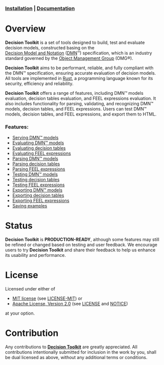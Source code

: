 [mit-url]: https://opensource.org/licenses/MIT
[mit-license-url]: https://github.com/dsntk/dsntk-rs/blob/main/LICENSE-MIT
[apache-url]: https://www.apache.org/licenses/LICENSE-2.0
[apache-license-url]: https://github.com/dsntk/dsntk-rs/blob/main/LICENSE
[apache-notice-url]: https://github.com/dsntk/dsntk-rs/blob/main/NOTICE

### [Installation](https://decision-toolkit.org/guide/installation.html) | [Documentation](https://decision-toolkit.org)
 
# Overview

**Decision Toolkit** is a set of tools designed to build, test and evaluate decision models,
constructed basing on the [Decision&nbsp;Model&nbsp;and&nbsp;Notation](https://www.omg.org/dmn)&nbsp;([DMN](https://www.omg.org/dmn)™)
specification, which is an industry standard governed by the [Object&nbsp;Management&nbsp;Group](https://www.omg.org)&nbsp;(OMG®).

**Decision Toolkit** aims to be performant, reliable, and fully compliant with the DMN™ specification,
ensuring accurate evaluation of decision models. All tools are implemented in [Rust](https://www.rust-lang.org/),
a programming language known for its security, efficiency and reliability.

**Decision Toolkit** offers a range of features, including DMN™ models evaluation, decision tables evaluation,
and FEEL expressions evaluation. It also includes functionality for parsing, validating, and recognizing DMN™ models,
decision tables, and FEEL expressions. Users can test DMN™ models, decision tables, and FEEL expressions,
and export them to HTML.

### Features:
- [Serving DMN™ models](https://decision-toolkit.org/guide/commands/command-srv.html)
- [Evaluating DMN™ models](https://decision-toolkit.org/guide/commands/command-edm.html)
- [Evaluating decision tables](https://decision-toolkit.org/guide/commands/command-edt.html)
- [Evaluating FEEL expressions](https://decision-toolkit.org/guide/commands/command-efe.html)
- [Parsing DMN™ models](https://decision-toolkit.org/guide/commands/command-pdm.html)
- [Parsing decision tables](https://decision-toolkit.org/guide/commands/command-pdt.html)
- [Parsing FEEL expressions](https://decision-toolkit.org/guide/commands/command-pfe.html)
- [Testing DMN™ models](https://decision-toolkit.org/guide/commands/command-tdm.html)
- [Testing decision tables](https://decision-toolkit.org/guide/commands/command-tdt.html)
- [Testing FEEL expressions](https://decision-toolkit.org/guide/commands/command-tfe.html)
- [Exporting DMN™ models](https://decision-toolkit.org/guide/commands/command-xdm.html)
- [Exporting decision tables](https://decision-toolkit.org/guide/commands/command-xdt.html)
- [Exporting FEEL expressions](https://decision-toolkit.org/guide/commands/command-xfe.html)
- [Saving examples](https://decision-toolkit.org/guide/commands/command-exs.html)

# Status

**Decision Toolkit** is **PRODUCTION-READY**, although some features
may still be refined or changed based on testing and user feedback.
We encourage users to try **Decision Toolkit** and share their feedback
to help us enhance its usability and performance.

# License

Licensed under either of

- [MIT license][mit-url] (see [LICENSE-MIT][mit-license-url]) or
- [Apache License, Version 2.0][apache-url] (see [LICENSE][apache-license-url] and [NOTICE][apache-notice-url])

at your option.

# Contribution

Any contributions to [**Decision Toolkit**](https://github.com/DecisionToolkit) are greatly appreciated.
All contributions intentionally submitted for inclusion in the work by you,
shall be dual licensed as above, without any additional terms or conditions.
